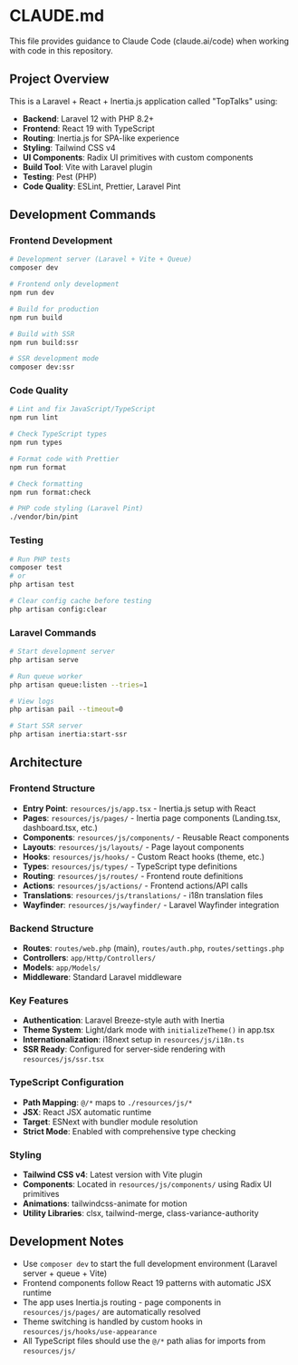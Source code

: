 # CLAUDE.md

This file provides guidance to Claude Code (claude.ai/code) when working with code in this repository.

## Project Overview

This is a Laravel + React + Inertia.js application called "TopTalks" using:
- **Backend**: Laravel 12 with PHP 8.2+
- **Frontend**: React 19 with TypeScript
- **Routing**: Inertia.js for SPA-like experience
- **Styling**: Tailwind CSS v4
- **UI Components**: Radix UI primitives with custom components
- **Build Tool**: Vite with Laravel plugin
- **Testing**: Pest (PHP)
- **Code Quality**: ESLint, Prettier, Laravel Pint

## Development Commands

### Frontend Development
```bash
# Development server (Laravel + Vite + Queue)
composer dev

# Frontend only development
npm run dev

# Build for production
npm run build

# Build with SSR
npm run build:ssr

# SSR development mode
composer dev:ssr
```

### Code Quality
```bash
# Lint and fix JavaScript/TypeScript
npm run lint

# Check TypeScript types
npm run types

# Format code with Prettier
npm run format

# Check formatting
npm run format:check

# PHP code styling (Laravel Pint)
./vendor/bin/pint
```

### Testing
```bash
# Run PHP tests
composer test
# or
php artisan test

# Clear config cache before testing
php artisan config:clear
```

### Laravel Commands
```bash
# Start development server
php artisan serve

# Run queue worker
php artisan queue:listen --tries=1

# View logs
php artisan pail --timeout=0

# Start SSR server
php artisan inertia:start-ssr
```

## Architecture

### Frontend Structure
- **Entry Point**: `resources/js/app.tsx` - Inertia.js setup with React
- **Pages**: `resources/js/pages/` - Inertia page components (Landing.tsx, dashboard.tsx, etc.)
- **Components**: `resources/js/components/` - Reusable React components
- **Layouts**: `resources/js/layouts/` - Page layout components
- **Hooks**: `resources/js/hooks/` - Custom React hooks (theme, etc.)
- **Types**: `resources/js/types/` - TypeScript type definitions
- **Routing**: `resources/js/routes/` - Frontend route definitions
- **Actions**: `resources/js/actions/` - Frontend actions/API calls
- **Translations**: `resources/js/translations/` - i18n translation files
- **Wayfinder**: `resources/js/wayfinder/` - Laravel Wayfinder integration

### Backend Structure
- **Routes**: `routes/web.php` (main), `routes/auth.php`, `routes/settings.php`
- **Controllers**: `app/Http/Controllers/`
- **Models**: `app/Models/`
- **Middleware**: Standard Laravel middleware

### Key Features
- **Authentication**: Laravel Breeze-style auth with Inertia
- **Theme System**: Light/dark mode with `initializeTheme()` in app.tsx
- **Internationalization**: i18next setup in `resources/js/i18n.ts`
- **SSR Ready**: Configured for server-side rendering with `resources/js/ssr.tsx`

### TypeScript Configuration
- **Path Mapping**: `@/*` maps to `./resources/js/*`
- **JSX**: React JSX automatic runtime
- **Target**: ESNext with bundler module resolution
- **Strict Mode**: Enabled with comprehensive type checking

### Styling
- **Tailwind CSS v4**: Latest version with Vite plugin
- **Components**: Located in `resources/js/components/` using Radix UI primitives
- **Animations**: tailwindcss-animate for motion
- **Utility Libraries**: clsx, tailwind-merge, class-variance-authority

## Development Notes

- Use `composer dev` to start the full development environment (Laravel server + queue + Vite)
- Frontend components follow React 19 patterns with automatic JSX runtime
- The app uses Inertia.js routing - page components in `resources/js/pages/` are automatically resolved
- Theme switching is handled by custom hooks in `resources/js/hooks/use-appearance`
- All TypeScript files should use the `@/*` path alias for imports from `resources/js/`